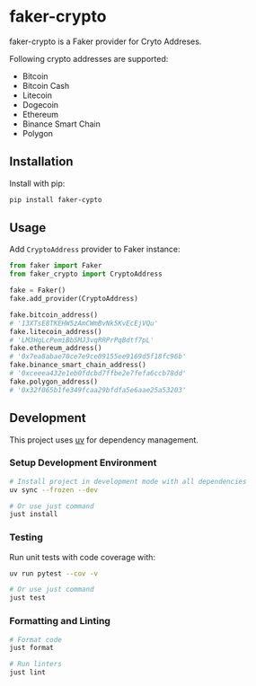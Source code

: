 # faker-crypto

faker-crypto is a Faker provider for Cryto Addreses.

Following crypto addresses are supported:

- Bitcoin
- Bitcoin Cash
- Litecoin
- Dogecoin
- Ethereum
- Binance Smart Chain
- Polygon

## Installation

Install with pip:

```bash
pip install faker-cypto
```

## Usage

Add `CryptoAddress` provider to Faker instance:

```python
from faker import Faker
from faker_crypto import CryptoAddress

fake = Faker()
fake.add_provider(CryptoAddress)

fake.bitcoin_address()
# '13XTsE8TKEHW5zAmCWmBvNk5KvEcEjVQu'
fake.litecoin_address()
# 'LM3HgLcPemiBb5MJ3vqRRPrPqBdtf7pL'
fake.ethereum_address()
# '0x7ea8abae70ce7e9ce09155ee9169d5f18fc96b'
fake.binance_smart_chain_address()
# '0xceeea432e1eb0fdcbd7ffbe2e7fefa6ccb78dd'
fake.polygon_address()
# '0x32f065b1fe349fcaa29bfdfa5e6aae25a53203'
```


## Development

This project uses [uv](https://github.com/astral-sh/uv) for dependency management.

### Setup Development Environment

```bash
# Install project in development mode with all dependencies
uv sync --frozen --dev

# Or use just command
just install
```

### Testing

Run unit tests with code coverage with:

```bash
uv run pytest --cov -v

# Or use just command
just test
```

### Formatting and Linting

```bash
# Format code
just format

# Run linters
just lint
```

